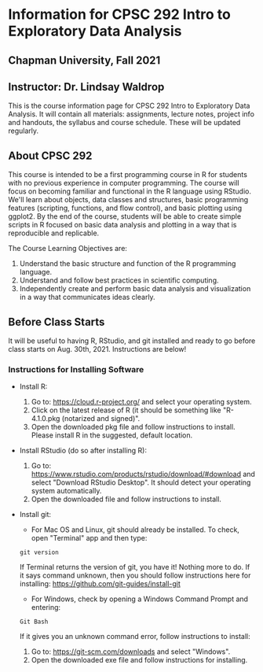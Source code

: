 # Information for CPSC 292 Intro to Exploratory Data Analysis
## Chapman University, Fall 2021
## Instructor: Dr. Lindsay Waldrop

This is the course information page for CPSC 292 Intro to Exploratory Data Analysis. It will contain all materials: assignments, lecture notes, project info and handouts, the syllabus and course schedule. These will be updated regularly. 

## About CPSC 292 

This course is intended to be a first programming course in R for students with no previous experience in computer programming. The course will focus on becoming familiar and functional in the R language using RStudio. We'll learn about objects, data classes and structures, basic programming features (scripting, functions, and flow control), and basic plotting using ggplot2. By the end of the course, students will be able to create simple scripts in R focused on basic data analysis and plotting in a way that is reproducible and replicable. 

The Course Learning Objectives are: 
 1. Understand the basic structure and function of the R programming language.
 2. Understand and follow best practices in scientific computing.
 3. Independently create and perform basic data analysis and visualization in a way that communicates ideas clearly.

## Before Class Starts

It will be useful to having R, RStudio, and git installed and ready to go before class starts on Aug. 30th, 2021. Instructions are below! 

### Instructions for Installing Software

 - Install R: 
    1. Go to: https://cloud.r-project.org/ and select your operating system.  
    2. Click on the latest release of R (it should be something like "R-4.1.0.pkg (notarized and signed)". 
    3. Open the downloaded pkg file and follow instructions to install. Please install R in the suggested, default location. 

 - Install RStudio (do so after installing R): 
    1. Go to: https://www.rstudio.com/products/rstudio/download/#download and select "Download RStudio Desktop". It should detect your operating system automatically. 
    2. Open the downloaded file and follow instructions to install. 

  - Install git: 
    - For Mac OS and Linux, git should already be installed. To check, open "Terminal" app and then type: 
     ```
     git version 
     ```
     If Terminal returns the version of git, you have it! Nothing more to do. If it says command unknown, then you should follow instructions here for installing: https://github.com/git-guides/install-git
     - For Windows, check by opening a Windows Command Prompt and entering: 
      ```
      Git Bash
      ```
      If it gives you an unknown command error, follow instructions to install:  
      1. Go to: https://git-scm.com/downloads and select "Windows". 
      2. Open the downloaded exe file and follow instructions for installing.  
  

